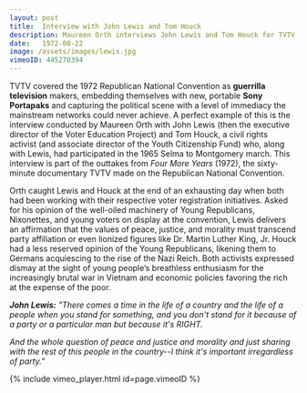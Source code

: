 ```yaml
---
layout: post
title:  Interview with John Lewis and Tom Houck
description: Maureen Orth interviews John Lewis and Tom Houck for TVTV at the 1972 Republican National Convention
date:   1972-08-22
image: /assets/images/lewis.jpg
vimeoID: 445270394
---
```


TVTV covered the 1972 Republican National Convention as **guerrilla television** makers, embedding themselves with new, portable **Sony Portapaks** and capturing the political scene with a level of immediacy the mainstream networks could never achieve. A perfect example of this is the interview conducted by Maureen Orth with John Lewis (then the executive director of the Voter Education Project) and Tom Houck, a civil rights activist (and associate director of the Youth Citizenship Fund) who, along with Lewis, had participated in the 1965 Selma to Montgomery march. This interview is part of the outtakes from <i>Four More Years</i> (1972), the sixty-minute documentary TVTV made on the Republican National Convention.

Orth caught Lewis and Houck at the end of an exhausting day when both had been working with their respective voter registration initiatives. Asked for his opinion of the well-oiled machinery of Young Republicans, Nixonettes, and young voters on display at the convention, Lewis delivers an affirmation that the values of peace, justice, and morality must transcend party affiliation or even lionized figures like Dr. Martin Luther King, Jr. Houck had a less reserved opinion of the Young Republicans, likening them to Germans acquiescing to the rise of the Nazi Reich. Both activists expressed dismay at the sight of young people’s breathless enthusiasm for the increasingly brutal war in Vietnam and economic policies favoring the rich at the expense of the poor.

*__John Lewis:__ "There comes a time in the life of a country and the life of a people when you stand for something, and you don't stand for it because of a party or a particular man but because it's RIGHT.*

*And the whole question of peace and justice and morality and just sharing with the rest of this people in the country--I think it's important irregardless of party."*

<div class="iframe-container mx-auto" style="width: 80%">
  {% include vimeo_player.html id=page.vimeoID %}
</div>
